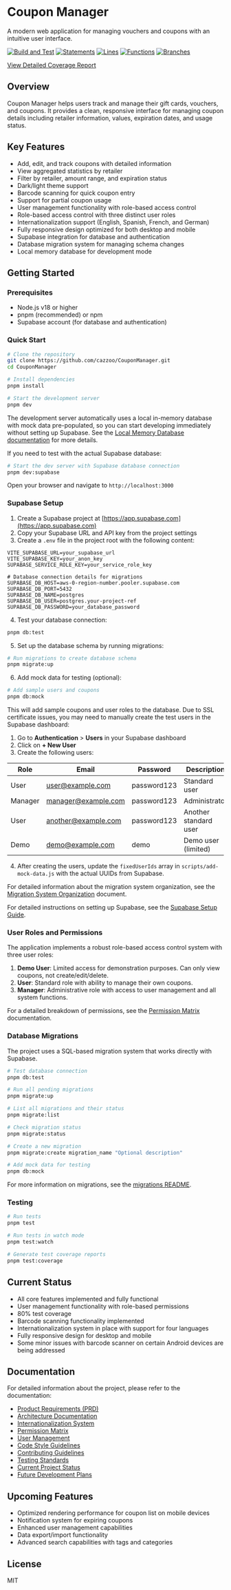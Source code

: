 # Coupon Manager

A modern web application for managing vouchers and coupons with an intuitive user interface.

[![Build and Test](https://github.com/cazzoo/CouponManager/actions/workflows/build-and-test.yml/badge.svg)](https://github.com/cazzoo/CouponManager/actions/workflows/build-and-test.yml)
[![Statements](./badges/coverage/statements-badge.svg)](./badges/coverage/statements-badge.svg)
[![Lines](./badges/coverage/lines-badge.svg)](./badges/coverage/lines-badge.svg)
[![Functions](./badges/coverage/functions-badge.svg)](./badges/coverage/functions-badge.svg)
[![Branches](./badges/coverage/branches-badge.svg)](./badges/coverage/branches-badge.svg)

[View Detailed Coverage Report](https://cazzoo.github.io/CouponManager/)

## Overview

Coupon Manager helps users track and manage their gift cards, vouchers, and coupons. It provides a clean, responsive interface for managing coupon details including retailer information, values, expiration dates, and usage status.

## Key Features

- Add, edit, and track coupons with detailed information
- View aggregated statistics by retailer
- Filter by retailer, amount range, and expiration status
- Dark/light theme support
- Barcode scanning for quick coupon entry
- Support for partial coupon usage
- User management functionality with role-based access control
- Role-based access control with three distinct user roles
- Internationalization support (English, Spanish, French, and German)
- Fully responsive design optimized for both desktop and mobile
- Supabase integration for database and authentication
- Database migration system for managing schema changes
- Local memory database for development mode

## Getting Started

### Prerequisites

- Node.js v18 or higher
- pnpm (recommended) or npm
- Supabase account (for database and authentication)

### Quick Start

```bash
# Clone the repository
git clone https://github.com/cazzoo/CouponManager.git
cd CouponManager

# Install dependencies
pnpm install

# Start the development server
pnpm dev
```

The development server automatically uses a local in-memory database with mock data pre-populated, so you can start developing immediately without setting up Supabase. See the [Local Memory Database documentation](./docs/local-memory-db.md) for more details.

If you need to test with the actual Supabase database:

```bash
# Start the dev server with Supabase database connection
pnpm dev:supabase
```

Open your browser and navigate to `http://localhost:3000`

### Supabase Setup

1. Create a Supabase project at [https://app.supabase.com](https://app.supabase.com)
2. Copy your Supabase URL and API key from the project settings
3. Create a `.env` file in the project root with the following content:

```
VITE_SUPABASE_URL=your_supabase_url
VITE_SUPABASE_KEY=your_anon_key
SUPABASE_SERVICE_ROLE_KEY=your_service_role_key

# Database connection details for migrations
SUPABASE_DB_HOST=aws-0-region-number.pooler.supabase.com
SUPABASE_DB_PORT=5432
SUPABASE_DB_NAME=postgres
SUPABASE_DB_USER=postgres.your-project-ref
SUPABASE_DB_PASSWORD=your_database_password
```

4. Test your database connection:

```bash
pnpm db:test
```

5. Set up the database schema by running migrations:

```bash
# Run migrations to create database schema
pnpm migrate:up
```

6. Add mock data for testing (optional):

```bash
# Add sample users and coupons
pnpm db:mock
```

This will add sample coupons and user roles to the database. Due to SSL certificate issues, you may need to manually create the test users in the Supabase dashboard:

1. Go to **Authentication** > **Users** in your Supabase dashboard
2. Click on **+ New User**
3. Create the following users:

| Role    | Email               | Password    | Description          |
|---------|---------------------|-------------|----------------------|
| User    | user@example.com    | password123 | Standard user        |
| Manager | manager@example.com | password123 | Administrator        |
| User    | another@example.com | password123 | Another standard user|
| Demo    | demo@example.com    | demo        | Demo user (limited)  |

4. After creating the users, update the `fixedUserIds` array in `scripts/add-mock-data.js` with the actual UUIDs from Supabase.

For detailed information about the migration system organization, see the [Migration System Organization](./docs/migration-system-organization.md) document.

For detailed instructions on setting up Supabase, see the [Supabase Setup Guide](./docs/supabase-setup.md).

### User Roles and Permissions

The application implements a robust role-based access control system with three user roles:

1. **Demo User**: Limited access for demonstration purposes. Can only view coupons, not create/edit/delete.
2. **User**: Standard role with ability to manage their own coupons.
3. **Manager**: Administrative role with access to user management and all system functions.

For a detailed breakdown of permissions, see the [Permission Matrix](./docs/permission-matrix.md) documentation.

### Database Migrations

The project uses a SQL-based migration system that works directly with Supabase.

```bash
# Test database connection
pnpm db:test

# Run all pending migrations
pnpm migrate:up

# List all migrations and their status
pnpm migrate:list

# Check migration status
pnpm migrate:status

# Create a new migration
pnpm migrate:create migration_name "Optional description"

# Add mock data for testing
pnpm db:mock
```

For more information on migrations, see the [migrations README](./migrations/README.md).

### Testing

```bash
# Run tests
pnpm test

# Run tests in watch mode
pnpm test:watch

# Generate test coverage reports
pnpm test:coverage
```

## Current Status

- All core features implemented and fully functional
- User management functionality with role-based permissions
- 80% test coverage
- Barcode scanning functionality implemented
- Internationalization system in place with support for four languages
- Fully responsive design for desktop and mobile
- Some minor issues with barcode scanner on certain Android devices are being addressed

## Documentation

For detailed information about the project, please refer to the documentation:

- [Product Requirements (PRD)](docs/prd.md)
- [Architecture Documentation](docs/architecture.md) 
- [Internationalization System](docs/i18n-system.md)
- [Permission Matrix](docs/permission-matrix.md)
- [User Management](docs/user-management.md)
- [Code Style Guidelines](docs/code-style.md)
- [Contributing Guidelines](docs/contributing.md)
- [Testing Standards](docs/testing-standards.md)
- [Current Project Status](docs/project-status/status.md)
- [Future Development Plans](docs/project-status/todo.md)

## Upcoming Features

- Optimized rendering performance for coupon list on mobile devices
- Notification system for expiring coupons
- Enhanced user management capabilities
- Data export/import functionality
- Advanced search capabilities with tags and categories

## License

MIT